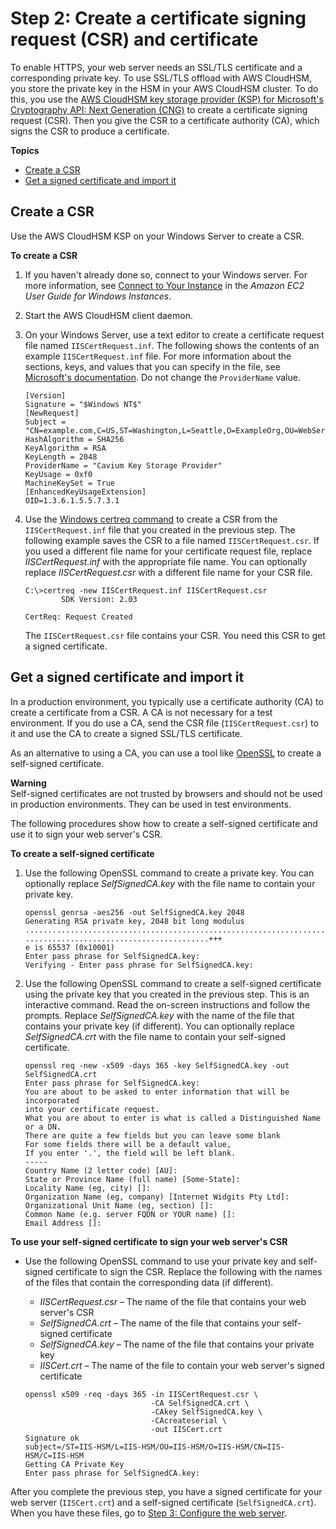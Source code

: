 # Step 2: Create a certificate signing request \(CSR\) and certificate<a name="ssl-offload-windows-create-csr-and-certificate"></a>

To enable HTTPS, your web server needs an SSL/TLS certificate and a corresponding private key\. To use SSL/TLS offload with AWS CloudHSM, you store the private key in the HSM in your AWS CloudHSM cluster\. To do this, you use the [AWS CloudHSM key storage provider \(KSP\) for Microsoft's Cryptography API: Next Generation \(CNG\)](ksp-library.md) to create a certificate signing request \(CSR\)\. Then you give the CSR to a certificate authority \(CA\), which signs the CSR to produce a certificate\.

**Topics**
+ [Create a CSR](#ssl-offload-windows-create-csr)
+ [Get a signed certificate and import it](#ssl-offload-windows-create-certificate)

## Create a CSR<a name="ssl-offload-windows-create-csr"></a>

Use the AWS CloudHSM KSP on your Windows Server to create a CSR\.

**To create a CSR**

1. If you haven't already done so, connect to your Windows server\. For more information, see [Connect to Your Instance](https://docs.aws.amazon.com/AWSEC2/latest/WindowsGuide/EC2_GetStarted.html#ec2-connect-to-instance-windows) in the *Amazon EC2 User Guide for Windows Instances*\.

1. Start the AWS CloudHSM client daemon\.

1. On your Windows Server, use a text editor to create a certificate request file named `IISCertRequest.inf`\. The following shows the contents of an example `IISCertRequest.inf` file\. For more information about the sections, keys, and values that you can specify in the file, see [Microsoft's documentation](https://docs.microsoft.com/en-us/windows-server/administration/windows-commands/certreq_1#BKMK_New)\. Do not change the `ProviderName` value\.

   ```
   [Version]
   Signature = "$Windows NT$"
   [NewRequest]
   Subject = "CN=example.com,C=US,ST=Washington,L=Seattle,O=ExampleOrg,OU=WebServer"
   HashAlgorithm = SHA256
   KeyAlgorithm = RSA
   KeyLength = 2048
   ProviderName = "Cavium Key Storage Provider"
   KeyUsage = 0xf0
   MachineKeySet = True
   [EnhancedKeyUsageExtension]
   OID=1.3.6.1.5.5.7.3.1
   ```

1. Use the [Windows certreq command](https://docs.microsoft.com/en-us/windows-server/administration/windows-commands/certreq_1) to create a CSR from the `IISCertRequest.inf` file that you created in the previous step\. The following example saves the CSR to a file named `IISCertRequest.csr`\. If you used a different file name for your certificate request file, replace *IISCertRequest\.inf* with the appropriate file name\. You can optionally replace *IISCertRequest\.csr* with a different file name for your CSR file\.

   ```
   C:\>certreq -new IISCertRequest.inf IISCertRequest.csr
           SDK Version: 2.03
   
   CertReq: Request Created
   ```

   The `IISCertRequest.csr` file contains your CSR\. You need this CSR to get a signed certificate\.

## Get a signed certificate and import it<a name="ssl-offload-windows-create-certificate"></a>

In a production environment, you typically use a certificate authority \(CA\) to create a certificate from a CSR\. A CA is not necessary for a test environment\. If you do use a CA, send the CSR file \(`IISCertRequest.csr`\) to it and use the CA to create a signed SSL/TLS certificate\.

As an alternative to using a CA, you can use a tool like [OpenSSL](https://www.openssl.org/) to create a self\-signed certificate\.

**Warning**  
Self\-signed certificates are not trusted by browsers and should not be used in production environments\. They can be used in test environments\.

The following procedures show how to create a self\-signed certificate and use it to sign your web server's CSR\.

**To create a self\-signed certificate**

1. Use the following OpenSSL command to create a private key\. You can optionally replace *SelfSignedCA\.key* with the file name to contain your private key\.

   ```
   openssl genrsa -aes256 -out SelfSignedCA.key 2048
   Generating RSA private key, 2048 bit long modulus
   ......................................................................+++
   .........................................+++
   e is 65537 (0x10001)
   Enter pass phrase for SelfSignedCA.key:
   Verifying - Enter pass phrase for SelfSignedCA.key:
   ```

1. Use the following OpenSSL command to create a self\-signed certificate using the private key that you created in the previous step\. This is an interactive command\. Read the on\-screen instructions and follow the prompts\. Replace *SelfSignedCA\.key* with the name of the file that contains your private key \(if different\)\. You can optionally replace *SelfSignedCA\.crt* with the file name to contain your self\-signed certificate\.

   ```
   openssl req -new -x509 -days 365 -key SelfSignedCA.key -out SelfSignedCA.crt
   Enter pass phrase for SelfSignedCA.key:
   You are about to be asked to enter information that will be incorporated
   into your certificate request.
   What you are about to enter is what is called a Distinguished Name or a DN.
   There are quite a few fields but you can leave some blank
   For some fields there will be a default value,
   If you enter '.', the field will be left blank.
   -----
   Country Name (2 letter code) [AU]:
   State or Province Name (full name) [Some-State]:
   Locality Name (eg, city) []:
   Organization Name (eg, company) [Internet Widgits Pty Ltd]:
   Organizational Unit Name (eg, section) []:
   Common Name (e.g. server FQDN or YOUR name) []:
   Email Address []:
   ```

**To use your self\-signed certificate to sign your web server's CSR**
+ Use the following OpenSSL command to use your private key and self\-signed certificate to sign the CSR\. Replace the following with the names of the files that contain the corresponding data \(if different\)\.
  + *IISCertRequest\.csr* – The name of the file that contains your web server's CSR
  + *SelfSignedCA\.crt* – The name of the file that contains your self\-signed certificate
  + *SelfSignedCA\.key* – The name of the file that contains your private key
  + *IISCert\.crt* – The name of the file to contain your web server's signed certificate

  ```
  openssl x509 -req -days 365 -in IISCertRequest.csr \
                              -CA SelfSignedCA.crt \
                              -CAkey SelfSignedCA.key \
                              -CAcreateserial \
                              -out IISCert.crt
  Signature ok
  subject=/ST=IIS-HSM/L=IIS-HSM/OU=IIS-HSM/O=IIS-HSM/CN=IIS-HSM/C=IIS-HSM
  Getting CA Private Key
  Enter pass phrase for SelfSignedCA.key:
  ```

After you complete the previous step, you have a signed certificate for your web server \(`IISCert.crt`\) and a self\-signed certificate \(`SelfSignedCA.crt`\)\. When you have these files, go to [Step 3: Configure the web server](ssl-offload-configure-web-server-windows.md)\.